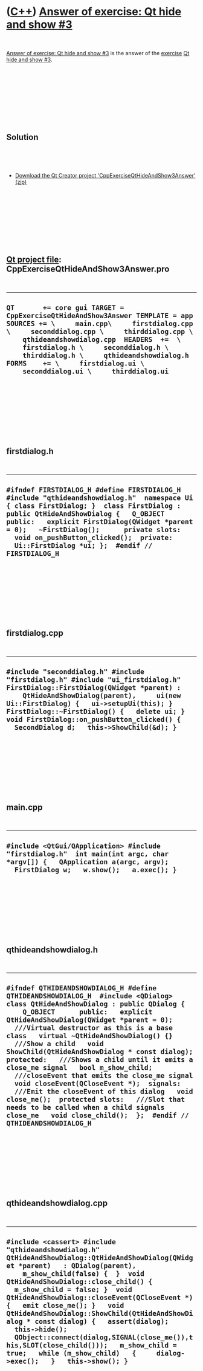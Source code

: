 
 

 

 

 

 

([C++](Cpp.md)) [Answer of exercise: Qt hide and show \#3](CppExerciseQtHideAndShow3Answer.md)
================================================================================================

 

[Answer of exercise: Qt hide and show
\#3](CppExerciseQtHideAndShow3Answer.md) is the answer of the
[exercise](CppExercise.md) [Qt hide and show
\#3](CppExerciseQtHideAndShow3.md).

 

 

 

 

 

Solution
--------

 

 

-   [Download the Qt Creator project
    'CppExerciseQtHideAndShow3Answer' (zip)](CppExerciseQtHideAndShow3Answer.zip)

 

 

 

 

 

[Qt project file](CppQtProjectFile.md): CppExerciseQtHideAndShow3Answer.pro
----------------------------------------------------------------------------

 

  ------------------------------------------------------------------------------------------------------------------------------------------------------------------------------------------------------------------------------------------------------------------------------------------------------------------------------------------------------------------------------------------------
  ` QT       += core gui TARGET = CppExerciseQtHideAndShow3Answer TEMPLATE = app SOURCES += \     main.cpp\     firstdialog.cpp \     seconddialog.cpp \     thirddialog.cpp \     qthideandshowdialog.cpp  HEADERS  +=  \     firstdialog.h \     seconddialog.h \     thirddialog.h \     qthideandshowdialog.h  FORMS    += \     firstdialog.ui \     seconddialog.ui \     thirddialog.ui `
  ------------------------------------------------------------------------------------------------------------------------------------------------------------------------------------------------------------------------------------------------------------------------------------------------------------------------------------------------------------------------------------------------

 

 

 

 

 

firstdialog.h
-------------

 

  ----------------------------------------------------------------------------------------------------------------------------------------------------------------------------------------------------------------------------------------------------------------------------------------------------------------------------------------------------------------------------------
  ` #ifndef FIRSTDIALOG_H #define FIRSTDIALOG_H  #include "qthideandshowdialog.h"  namespace Ui { class FirstDialog; }  class FirstDialog : public QtHideAndShowDialog {   Q_OBJECT      public:   explicit FirstDialog(QWidget *parent = 0);   ~FirstDialog();      private slots:   void on_pushButton_clicked();  private:   Ui::FirstDialog *ui; };  #endif // FIRSTDIALOG_H `
  ----------------------------------------------------------------------------------------------------------------------------------------------------------------------------------------------------------------------------------------------------------------------------------------------------------------------------------------------------------------------------------

 

 

 

 

 

firstdialog.cpp
---------------

 

  -------------------------------------------------------------------------------------------------------------------------------------------------------------------------------------------------------------------------------------------------------------------------------------------------------------------------------------------------------------
  ` #include "seconddialog.h" #include "firstdialog.h" #include "ui_firstdialog.h"  FirstDialog::FirstDialog(QWidget *parent) :     QtHideAndShowDialog(parent),     ui(new Ui::FirstDialog) {   ui->setupUi(this); }  FirstDialog::~FirstDialog() {   delete ui; }  void FirstDialog::on_pushButton_clicked() {   SecondDialog d;   this->ShowChild(&d); } `
  -------------------------------------------------------------------------------------------------------------------------------------------------------------------------------------------------------------------------------------------------------------------------------------------------------------------------------------------------------------

 

 

 

 

 

main.cpp
--------

 

  -------------------------------------------------------------------------------------------------------------------------------------------------------------------------
  ` #include <QtGui/QApplication> #include "firstdialog.h"  int main(int argc, char *argv[]) {   QApplication a(argc, argv);   FirstDialog w;   w.show();   a.exec(); } `
  -------------------------------------------------------------------------------------------------------------------------------------------------------------------------

 

 

 

 

 

qthideandshowdialog.h
---------------------

 

  -------------------------------------------------------------------------------------------------------------------------------------------------------------------------------------------------------------------------------------------------------------------------------------------------------------------------------------------------------------------------------------------------------------------------------------------------------------------------------------------------------------------------------------------------------------------------------------------------------------------------------------------------------------------------------------------------------------------------------------------------------------------------
  ` #ifndef QTHIDEANDSHOWDIALOG_H #define QTHIDEANDSHOWDIALOG_H  #include <QDialog>  class QtHideAndShowDialog : public QDialog {     Q_OBJECT      public:   explicit QtHideAndShowDialog(QWidget *parent = 0);    ///Virtual destructor as this is a base class   virtual ~QtHideAndShowDialog() {}    ///Show a child   void ShowChild(QtHideAndShowDialog * const dialog);  protected:   ///Shows a child until it emits a close_me signal   bool m_show_child;    ///closeEvent that emits the close_me signal   void closeEvent(QCloseEvent *);  signals:   ///Emit the closeEvent of this dialog   void close_me();  protected slots:   ///Slot that needs to be called when a child signals close_me   void close_child();  };  #endif // QTHIDEANDSHOWDIALOG_H `
  -------------------------------------------------------------------------------------------------------------------------------------------------------------------------------------------------------------------------------------------------------------------------------------------------------------------------------------------------------------------------------------------------------------------------------------------------------------------------------------------------------------------------------------------------------------------------------------------------------------------------------------------------------------------------------------------------------------------------------------------------------------------------

 

 

 

 

 

qthideandshowdialog.cpp
-----------------------

 

  ---------------------------------------------------------------------------------------------------------------------------------------------------------------------------------------------------------------------------------------------------------------------------------------------------------------------------------------------------------------------------------------------------------------------------------------------------------------------------------------------------------------------------------------------------------------------------------------------------------
  ` #include <cassert> #include "qthideandshowdialog.h"  QtHideAndShowDialog::QtHideAndShowDialog(QWidget *parent)   : QDialog(parent),     m_show_child(false) {  }  void QtHideAndShowDialog::close_child() {   m_show_child = false; }  void QtHideAndShowDialog::closeEvent(QCloseEvent *) {   emit close_me(); }   void QtHideAndShowDialog::ShowChild(QtHideAndShowDialog * const dialog) {   assert(dialog);   this->hide();   QObject::connect(dialog,SIGNAL(close_me()),this,SLOT(close_child()));   m_show_child = true;   while (m_show_child)   {     dialog->exec();   }   this->show(); } `
  ---------------------------------------------------------------------------------------------------------------------------------------------------------------------------------------------------------------------------------------------------------------------------------------------------------------------------------------------------------------------------------------------------------------------------------------------------------------------------------------------------------------------------------------------------------------------------------------------------------

 

 

 

 

 

seconddialog.h
--------------

 

  ----------------------------------------------------------------------------------------------------------------------------------------------------------------------------------------------------------------------------------------------------------------------------------------------------------------------------------------------------------------------------------------------------------------------------------------------
  ` #ifndef SECONDDIALOG_H #define SECONDDIALOG_H  #include "qthideandshowdialog.h"  namespace Ui { class SecondDialog; }  class SecondDialog : public QtHideAndShowDialog {     Q_OBJECT      public:   explicit SecondDialog(QWidget *parent = 0);   ~SecondDialog();      private slots:   void on_button_goto_third_clicked();    void on_button_back_to_first_clicked();  private:   Ui::SecondDialog *ui; };  #endif // SECONDDIALOG_H `
  ----------------------------------------------------------------------------------------------------------------------------------------------------------------------------------------------------------------------------------------------------------------------------------------------------------------------------------------------------------------------------------------------------------------------------------------------

 

 

 

 

 

seconddialog.cpp
----------------

 

  ----------------------------------------------------------------------------------------------------------------------------------------------------------------------------------------------------------------------------------------------------------------------------------------------------------------------------------------------------------------------------------------------------------------------------------------------------------------------------------------------------------------------------------
  ` #include <cassert> #include "seconddialog.h" #include "ui_seconddialog.h" #include "thirddialog.h"  SecondDialog::SecondDialog(QWidget *parent) :     QtHideAndShowDialog(parent),     ui(new Ui::SecondDialog) {   ui->setupUi(this); }  SecondDialog::~SecondDialog() {   delete ui; }  void SecondDialog::on_button_back_to_first_clicked() {   close(); }  void SecondDialog::on_button_goto_third_clicked() {   ThirdDialog d;   this->ShowChild(&d);   if (d.m_back_to_which_dialog == 1)   {     this->close();   } } `
  ----------------------------------------------------------------------------------------------------------------------------------------------------------------------------------------------------------------------------------------------------------------------------------------------------------------------------------------------------------------------------------------------------------------------------------------------------------------------------------------------------------------------------------

 

 

 

 

 

thirddialog.h
-------------

 

  ----------------------------------------------------------------------------------------------------------------------------------------------------------------------------------------------------------------------------------------------------------------------------------------------------------------------------------------------------------------------------------------------------------------------------------------------------------------------------------
  ` #ifndef THIRDDIALOG_H #define THIRDDIALOG_H  #include "qthideandshowdialog.h"  namespace Ui { class ThirdDialog; }  class ThirdDialog : public QtHideAndShowDialog {     Q_OBJECT       public:     explicit ThirdDialog(QWidget *parent = 0);     ~ThirdDialog();      int m_back_to_which_dialog;  private slots:     void on_button_back_to_first_clicked();      void on_button_back_to_second_clicked();  private:     Ui::ThirdDialog *ui; };  #endif // THIRDDIALOG_H `
  ----------------------------------------------------------------------------------------------------------------------------------------------------------------------------------------------------------------------------------------------------------------------------------------------------------------------------------------------------------------------------------------------------------------------------------------------------------------------------------

 

 

 

 

 

thirddialog.cpp
---------------

 

  ----------------------------------------------------------------------------------------------------------------------------------------------------------------------------------------------------------------------------------------------------------------------------------------------------------------------------------------------------------------------------------------------------------------------------------------------------------------------------------------------------------------------------------------------------
  ` #include "thirddialog.h" #include "ui_thirddialog.h"  ThirdDialog::ThirdDialog(QWidget *parent) :     QtHideAndShowDialog(parent),     m_back_to_which_dialog(2), //When user closes the dialog, go back to the previous/second dialog     ui(new Ui::ThirdDialog) {   ui->setupUi(this); }  ThirdDialog::~ThirdDialog() {   delete ui; }  void ThirdDialog::on_button_back_to_first_clicked() {   m_back_to_which_dialog = 1;   close(); }  void ThirdDialog::on_button_back_to_second_clicked() {   m_back_to_which_dialog = 2;   close(); } `
  ----------------------------------------------------------------------------------------------------------------------------------------------------------------------------------------------------------------------------------------------------------------------------------------------------------------------------------------------------------------------------------------------------------------------------------------------------------------------------------------------------------------------------------------------------

 

 

 

 

 

 

